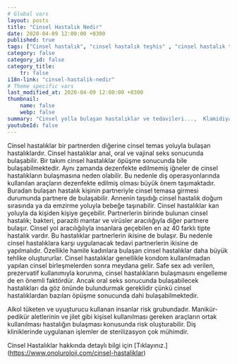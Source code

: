 ```yaml
---
# Global vars
layout: posts
title: "Cinsel Hastalık Nedir"
date: 2020-04-09 12:00:00 +0300
published: true
tags: ["Cinsel hastalık", "cinsel hastalık teşhis" , "cinsel hastalık tedavi" , "cinsel hastalık belirti" , "cinsel hastalık kan tahlili" , "cinsel hastalık korunma yöntemleri" , "frengi", "genital herpes", "Klamidiya", "Genital bit", "Genital uçuk", "Hepatit B", "aids", "HPV", "hiv", "Trikomnas","Sifiliz", "Moluskum kantagiyozum", "Genital Uyuz", "Bel soğukluğu" , "gonore" , "cinsel hastalık çözüm" , "Moluskum kantagiyozum tedavi", "Bel soğukluğu tedavi" , "klamidya tedavi" , "frengi tedavi"  , " genital bit tedavi"  , " genital uçuk tedavi"  , "hepatit b tedavi"  , "hiv tedavi"  , "hpv tedavi" , "Trikomonas tedavi", "cinsel hastalık tahlil", "cinsel hastalık pcr testi" ]
category: false
category_id: false
category_title:
    tr: false
i18n-link: "cinsel-hastalik-nedir"
# Theme specific vars
last_modified_at: 2020-04-09 12:00:00 +0300
thumbnail:
    name: false
    webp: false
summary: "Cinsel yolla bulaşan hastalıklar ve tedavileri...,  Klamidiya, Şankı, Genital bit, Genital uçuk, Hepatit B, AIDS, HPV, Trikomonas, Sifiliz, Uyuz, Moluskum kantagiyozum ve Bel soğukluğu hastalıklarının belirtileri, teşhisleri ve tedavileri hakkında detaylı bilgi. "
youtubeId: false
---
```






Cinsel hastalıklar bir partnerden diğerine cinsel temas yoluyla bulaşan hastalıklardır. Cinsel hastalıklar anal, oral ve vajinal seks sonucunda bulaşabilir. Bir takım cinsel hastalıklar öpüşme sonucunda bile bulaşabilmektedir. Aynı zamanda dezenfekte edilmemiş iğneler de cinsel hastalıkların bulaşmasına neden olabilir. Bu nedenle diş operasyonlarında kullanılan araçların dezenfekte edilmiş olması büyük önem taşımaktadır. Buradan bulaşan hastalık kişinin partneriyle cinsel temasa girmesi durumunda partnere de bulaşabilir. Annenin taşıdığı cinsel hastalık doğum sırasında ya da emzirme yoluyla bebeğe taşınabilir. Cinsel hastalıklar kan yoluyla da kişiden kişiye geçebilir. Partnerlerin birinde bulunan cinsel hastalık; bakteri, paraziti mantar ve virüsler aracılığıyla diğer partnere bulaşır.  Cinsel yol aracılığılıyla insanlara geçebilen en az 40 farklı tipte hastalık vardır. Bu hastalıklar partnerlerin ikisine de bulaşır. Bu nedenle cinsel hastalıklara karşı uygulanacak tedavi partnerlerin ikisine de yapılmalıdır. Özellikle hamile kadınlara bulaşan cinsel hastalıklar daha büyük tehlike oluştururlar. Cinsel hastalıklar genellikle kondom kullanılmadan yapılan cinsel birleşmelerden sonra meydana gelir. Safe sex adı verilen, prezervatif kullanımıyla korunma, cinsel hastalıkların bulaşmasını engelleme de en önemli faktördür. Ancak oral seks sonucunda bulaşabilecek hastalıkları da göz önünde bulundurmak gereklidir çünkü cinsel hastalıklardan bazıları öpüşme sonucunda dahi bulaşabilmektedir.

Alkol tüketen ve uyuşturucu kullanan insanlar risk grubundadır. Manikür-pedikür aletlerinin ve jilet gibi kişisel kullanılması gereken araçların ortak kullanılması hastalığın bulaşması konusunda risk oluşturabilir. Diş kliniklerinde uygulanan işlemler de sterilizasyon çok mühimdir.


Cinsel Hastalıklar hakkında detaylı bilgi için [Tıklayınız.] (https://www.onoluroloji.com/cinsel-hastaliklar)
